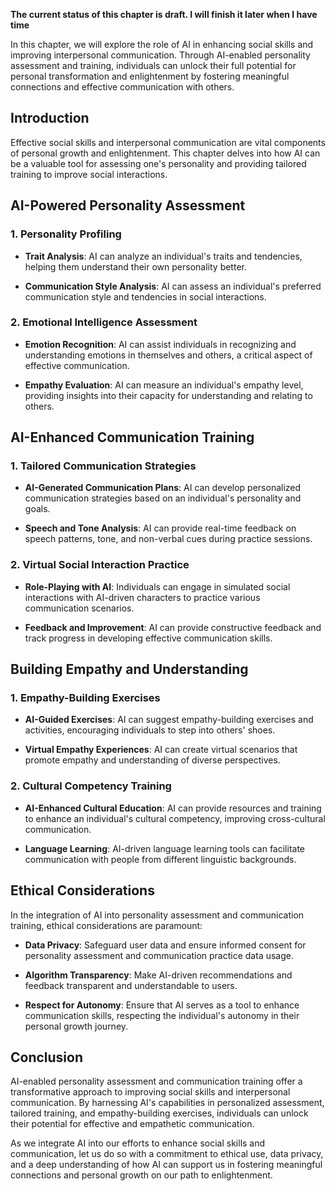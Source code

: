 **The current status of this chapter is draft. I will finish it later when I have time**

In this chapter, we will explore the role of AI in enhancing social skills and improving interpersonal communication. Through AI-enabled personality assessment and training, individuals can unlock their full potential for personal transformation and enlightenment by fostering meaningful connections and effective communication with others.

Introduction
------------

Effective social skills and interpersonal communication are vital components of personal growth and enlightenment. This chapter delves into how AI can be a valuable tool for assessing one's personality and providing tailored training to improve social interactions.

AI-Powered Personality Assessment
---------------------------------

### 1. **Personality Profiling**

* **Trait Analysis**: AI can analyze an individual's traits and tendencies, helping them understand their own personality better.

* **Communication Style Analysis**: AI can assess an individual's preferred communication style and tendencies in social interactions.

### 2. **Emotional Intelligence Assessment**

* **Emotion Recognition**: AI can assist individuals in recognizing and understanding emotions in themselves and others, a critical aspect of effective communication.

* **Empathy Evaluation**: AI can measure an individual's empathy level, providing insights into their capacity for understanding and relating to others.

AI-Enhanced Communication Training
----------------------------------

### 1. **Tailored Communication Strategies**

* **AI-Generated Communication Plans**: AI can develop personalized communication strategies based on an individual's personality and goals.

* **Speech and Tone Analysis**: AI can provide real-time feedback on speech patterns, tone, and non-verbal cues during practice sessions.

### 2. **Virtual Social Interaction Practice**

* **Role-Playing with AI**: Individuals can engage in simulated social interactions with AI-driven characters to practice various communication scenarios.

* **Feedback and Improvement**: AI can provide constructive feedback and track progress in developing effective communication skills.

Building Empathy and Understanding
----------------------------------

### 1. **Empathy-Building Exercises**

* **AI-Guided Exercises**: AI can suggest empathy-building exercises and activities, encouraging individuals to step into others' shoes.

* **Virtual Empathy Experiences**: AI can create virtual scenarios that promote empathy and understanding of diverse perspectives.

### 2. **Cultural Competency Training**

* **AI-Enhanced Cultural Education**: AI can provide resources and training to enhance an individual's cultural competency, improving cross-cultural communication.

* **Language Learning**: AI-driven language learning tools can facilitate communication with people from different linguistic backgrounds.

Ethical Considerations
----------------------

In the integration of AI into personality assessment and communication training, ethical considerations are paramount:

* **Data Privacy**: Safeguard user data and ensure informed consent for personality assessment and communication practice data usage.

* **Algorithm Transparency**: Make AI-driven recommendations and feedback transparent and understandable to users.

* **Respect for Autonomy**: Ensure that AI serves as a tool to enhance communication skills, respecting the individual's autonomy in their personal growth journey.

Conclusion
----------

AI-enabled personality assessment and communication training offer a transformative approach to improving social skills and interpersonal communication. By harnessing AI's capabilities in personalized assessment, tailored training, and empathy-building exercises, individuals can unlock their potential for effective and empathetic communication.

As we integrate AI into our efforts to enhance social skills and communication, let us do so with a commitment to ethical use, data privacy, and a deep understanding of how AI can support us in fostering meaningful connections and personal growth on our path to enlightenment.
